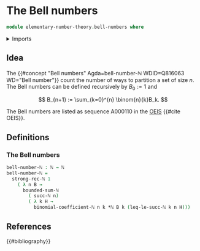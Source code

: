 # The Bell numbers

```agda
module elementary-number-theory.bell-numbers where
```

<details><summary>Imports</summary>

```agda
open import elementary-number-theory.binomial-coefficients
open import elementary-number-theory.multiplication-natural-numbers
open import elementary-number-theory.natural-numbers
open import elementary-number-theory.strict-inequality-natural-numbers
open import elementary-number-theory.strong-induction-natural-numbers
open import elementary-number-theory.sums-of-natural-numbers
```

</details>

## Idea

The {{#concept "Bell numbers" Agda=bell-number-ℕ WDID=Q816063 WD="Bell number"}}
count the number of ways to partition a set of size $n$. The Bell numbers can be
defined recursively by $B_0 := 1$ and

$$
  B_{n+1} := \sum_{k=0}^{n} \binom{n}{k}B_k.
$$

The Bell numbers are listed as sequence A000110 in the
[OEIS](literature.oeis.md) {{#cite OEIS}}.

## Definitions

### The Bell numbers

```agda
bell-number-ℕ : ℕ → ℕ
bell-number-ℕ =
  strong-rec-ℕ 1
    ( λ n B →
      bounded-sum-ℕ
        ( succ-ℕ n)
        ( λ k H →
          binomial-coefficient-ℕ n k *ℕ B k (leq-le-succ-ℕ k n H)))
```

## References

{{#bibliography}}
